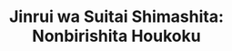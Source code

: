 --- 
title: "Jinrui wa Suitai Shimashita: Nonbirishita Houkoku"
publishdate: "2019-6-15T16:48:46+02:00"
src: "https://365manga.net/manga/jinrui-wa-suitai-shimashita-nonbirishita-houkoku"
image: "https://data.365manga.net/images/thumbnails/16053-jinrui-wa-suitai-shimashita-nonbirishita-houkoku.jpg"
description: "In the centuries to come, humankind as we know it will be all but extinct. Tiny fairies become the dominant species on Earth. This series of laid-back reports follows one of the few surviving humans, a girl who tries to befriend and study the fairies while also digging up relics of our civilization (CDs, etc) to her great wonderment."
---